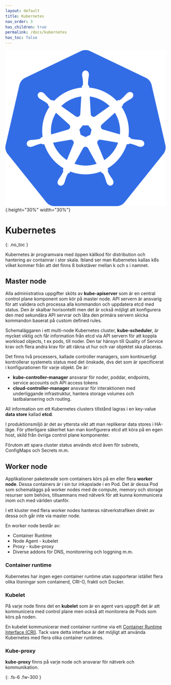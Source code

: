 ```yaml
---
layout: default
title: Kubernetes
nav_order: 3
has_children: true
permalink: /docs/kubernetes
has_toc: false
---
```


![kubernetes-logo](/assets/images/kubernetes_logo.png){:height="30%" width="30%"}

# Kubernetes
{: .no_toc }

Kubernetes är programvara med öppen källkod för distribution och hantering av containrar i stor skala. Ibland ser man Kubernetes kallas k8s vilket kommer från att det finns 8 bokstäver mellan k och s i namnet. 

## Master node

Alla administrativa uppgifter sköts av **kube-apiserver** som är en central control plane komponent som kör på master node. API servern är ansvarig för att validera och processa alla kommandon och uppdatera etcd med status. Den är skalbar horisontellt men det är också möjligt att konfigurera den med sekundära API servrar och låta den primära servern skicka kommandon baserat på custom defined rules.

Schemaläggaren i ett multi-node Kubernetes cluster, **kube-scheduler**, är mycket viktig och får information från etcd via API servern för att koppla workload objects, t ex pods, till noder. Den tar hänsyn till Quality of Service krav och flera andra krav för att räkna ut hur och var objektet ska placeras.

Det finns två processers, kallade controller managers,  som kontinuerligt kontrollerar systemets status med det önskade, dvs det som är specificerat i konfigurationen för varje objekt. De är:

- **kube-controller-manager** ansvarar för noder, poddar, endpoints, service accounts och API access tokens
- **cloud-controller-manager** ansvarar för interaktionen med underliggande infrastruktur, hantera storage volumes och lastbalansering och routing.

All information om ett Kubernetes clusters tillstånd lagras i en key-value **data store** kallad **etcd**.

I produktionsmiljö är det av yttersta vikt att man replikerar data stores i HA-läge. För ytterligare säkerhet kan man konfigurera etcd att köra på en egen host, skild från övriga control plane komponenter.

Förutom att spara cluster status används etcd även för subnets, ConfigMaps och Secrets m.m.

## Worker node

Applikationer paketerade som containers körs på en eller flera **worker node**. Dessa containers är i sin tur inkapslade i en Pod. Det är dessa Pod som schemaläggs på worker nodes med de compute, memory och storage resurser som behövs, tillsammans med nätverk för att kunna kommunicera inom och med världen utanför.

I ett kluster med flera worker nodes hanteras nätverkstrafiken direkt av dessa och går inte via master node.

En worker node består av:

- Container Runtime
- Node Agent - kubelet
- Proxy - kube-proxy
- Diverse addons för DNS, monitorering och loggning m.m.

### Container runtime

Kubernetes har ingen egen container runtime utan supporterar istället flera olika lösningar som containerd, CRI-O, frakti och Docker.

### Kubelet

På varje node finns det en **kubelet** som är en agent vars uppgift det är att kommunicera med control plane men också att monitorera de Pods som körs på noden.

En kubelet kommunicerar med container runtime via ett [Container Runtime Interface (CRI)](https://github.com/kubernetes/community/blob/master/contributors/devel/sig-node/container-runtime-interface.md). Tack vare detta interface är det möjligt att använda Kubernetes med flera olika container runtimes.

### Kube-proxy

**kube-proxy** finns på varje node och ansvarar för nätverk och kommunikation.

{: .fs-6 .fw-300 }
